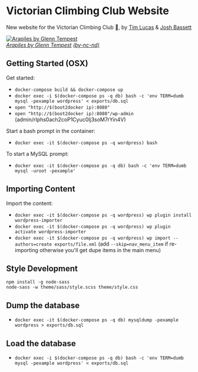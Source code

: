 # Victorian Climbing Club Website

New website for the Victorian Climbing Club :muscle:, by [Tim Lucas](https://github.com/toolmantim) & [Josh Bassett](https://github.com/nullobject)

[![Arapiles by Glenn Tempest](http://i.imgur.com/jynMzO8.jpg)](http://osp.com.au/?p=294) <br> *[Arapiles by Glenn Tempest](http://osp.com.au/?p=294) [(by-nc-nd)](http://creativecommons.org/licenses/by-nc-nd/3.0/)*

## Getting Started (OSX)

Get started:

* `docker-compose build && docker-compose up`
* `docker exec -i $(docker-compose ps -q db) bash -c 'env TERM=dumb mysql -pexample wordpress' < exports/db.sql`
* `open "http://$(boot2docker ip):8080"`
* `open "http://$(boot2docker ip):8080"/wp-admin` (admin/rIphs0ach2coP1Cyuc0Ij3soM7rYin4V)

Start a bash prompt in the container:

* `docker exec -it $(docker-compose ps -q wordpress) bash`

To start a MySQL prompt:

* `docker exec -it $(docker-compose ps -q db) bash -c 'env TERM=dumb mysql -uroot -pexample'`

## Importing Content

Import the content:

* `docker exec -it $(docker-compose ps -q wordpress) wp plugin install wordpress-importer`
* `docker exec -it $(docker-compose ps -q wordpress) wp plugin activate wordpress-importer`
* `docker exec -it $(docker-compose ps -q wordpress) wp import --authors=create exports/file.xml` (add `--skip=nav_menu_item` if re-importing otherwise you'll get dupe items in the main menu)

## Style Development

```
npm install -g node-sass
node-sass -w theme/sass/style.scss theme/style.css
```

## Dump the database

* `docker exec -it $(docker-compose ps -q db) mysqldump -pexample wordpress > exports/db.sql`

## Load the database

* `docker exec -i $(docker-compose ps -q db) bash -c 'env TERM=dumb mysql -pexample wordpress' < exports/db.sql`